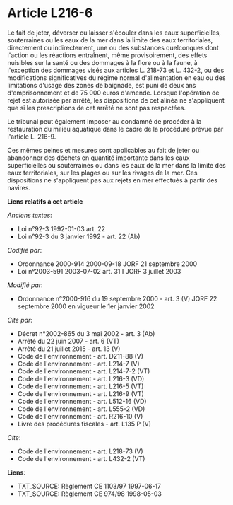 # Article L216-6

Le fait de jeter, déverser ou laisser s'écouler dans les eaux superficielles, souterraines ou les eaux de la mer dans la
limite des eaux territoriales, directement ou indirectement, une ou des substances quelconques dont l'action ou les réactions
entraînent, même provisoirement, des effets nuisibles sur la santé ou des dommages à la flore ou à la faune, à l'exception
des dommages visés aux articles L. 218-73 et L. 432-2, ou des modifications significatives du régime normal d'alimentation en
eau ou des limitations d'usage des zones de baignade, est puni de deux ans d'emprisonnement et de 75 000 euros d'amende.
Lorsque l'opération de rejet est autorisée par arrêté, les dispositions de cet alinéa ne s'appliquent que si les
prescriptions de cet arrêté ne sont pas respectées. 

Le tribunal peut également imposer au condamné de procéder à la restauration du milieu aquatique dans le cadre de la
procédure prévue par l'article L. 216-9.

Ces mêmes peines et mesures sont applicables au fait de jeter ou abandonner des déchets en quantité importante dans les eaux
superficielles ou souterraines ou dans les eaux de la mer dans la limite des eaux territoriales, sur les plages ou sur les
rivages de la mer. Ces dispositions ne s'appliquent pas aux rejets en mer effectués à partir des navires.

**Liens relatifs à cet article**

_Anciens textes_:

  - Loi n°92-3 1992-01-03 art. 22
  - Loi n°92-3 du 3 janvier 1992 - art. 22 (Ab)

_Codifié par_:

  - Ordonnance 2000-914 2000-09-18 JORF 21 septembre 2000
  - Loi n°2003-591 2003-07-02 art. 31 I JORF 3 juillet 2003

_Modifié par_:

  - Ordonnance n°2000-916 du 19 septembre 2000 - art. 3 (V) JORF 22 septembre 2000 en vigueur le 1er janvier 2002

_Cité par_:

  - Décret n°2002-865 du 3 mai 2002 - art. 3 (Ab)
  - Arrêté du 22 juin 2007 - art. 6 (VT)
  - Arrêté du 21 juillet 2015 - art. 13 (V)
  - Code de l'environnement - art. D211-88 (V)
  - Code de l'environnement - art. L214-7 (V)
  - Code de l'environnement - art. L214-7-2 (VT)
  - Code de l'environnement - art. L216-3 (VD)
  - Code de l'environnement - art. L216-5 (VT)
  - Code de l'environnement - art. L216-9 (VT)
  - Code de l'environnement - art. L512-16 (VD)
  - Code de l'environnement - art. L555-2 (VD)
  - Code de l'environnement - art. R216-10 (V)
  - Livre des procédures fiscales - art. L135 P (V)

_Cite_:

  - Code de l'environnement - art. L218-73 (V)
  - Code de l'environnement - art. L432-2 (VT)

**Liens**:

  - TXT_SOURCE: Règlement CE 1103/97 1997-06-17
  - TXT_SOURCE: Règlement CE 974/98 1998-05-03
